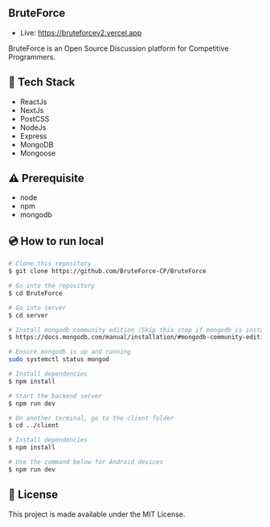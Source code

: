 ## BruteForce
 - Live: https://bruteforcev2.vercel.app

BruteForce is an Open Source Discussion platform for Competitive Programmers. 

## :rocket: Tech Stack

- ReactJs
- NextJs
- PostCSS
- NodeJs
- Express
- MongoDB
- Mongoose

## :warning: Prerequisite

- node
- npm
- mongodb

## :cd: How to run local

```bash
# Clone this repository
$ git clone https://github.com/BruteForce-CP/BruteForce

# Go into the repository
$ cd BruteForce

# Go into server
$ cd server

# Install mongodb community edition (Skip this step if mongodb is installed)
$ https://docs.mongodb.com/manual/installation/#mongodb-community-edition-installation-tutorials

# Ensure mongodb is up and running
sudo systemctl status mongod

# Install dependencies
$ npm install

# Start the backend server
$ npm run dev

# On another terminal, go to the client folder
$ cd ../client

# Install dependencies
$ npm install

# Use the command below for Android devices
$ npm run dev
```

## :memo: License

This project is made available under the MIT License.
